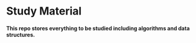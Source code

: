 # Study Material

#### This repo stores everything to be studied including algorithms and data structures.